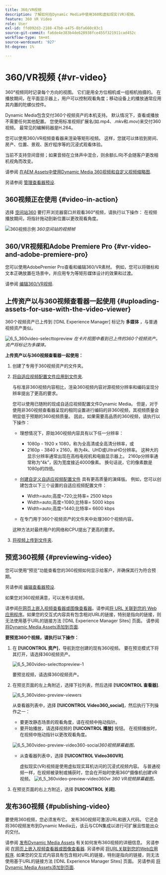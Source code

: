 ```yaml
---
title: 360/VR视频
description: 了解如何在Dynamic Media中使用360和虚拟现实(VR)视频。
feature: 360 VR Video
role: User
exl-id: ffd092d3-2188-47b0-a475-8bfa660c03c1
source-git-commit: fa6de4e383b4de628938fce455f321911cad452c
workflow-type: tm+mt
source-wordcount: '927'
ht-degree: 1%

---
```


# 360/VR视频 {#vr-video}

360°视频同时记录每个方向的视图。 它们是用全方位相机或一组相机拍摄的。 在播放期间，在平面显示器上，用户可以控制观看角度；移动设备上的播放通常应用其内置的陀螺仪控件。

Dynamic Media包含交付360个视频资产的本机支持。 默认情况下，查看或播放不需要任何其他配置。 您使用标准视频扩展名(如.mp4、.mkv和.mov)来交付360视频。 最常见的编解码器是H.264。

您可以使用360/VR视频查看器来渲染等矩形视频。 这样，您就可以体验到房间、房产、位置、景观、医疗程序等的沉浸式观看体验。

当前不支持空间音频；如果音频在立体声中混合，则余额(L/R)不会随客户更改相机视角而改变。

请参阅 [在AEM Assets中使用Dynamic Media 360视频和自定义视频缩略图](https://experienceleague.adobe.com/docs/experience-manager-learn/assets/dynamic-media/dynamic-media-360-video-custom-thumbnail-feature-video-use.html#dynamic-media).

另请参阅 [管理查看器预设](/help/assets/dynamic-media/managing-viewer-presets.md).

## 360视频正在使用 {#video-in-action}

选择 [空间站360](https://mobiletest.scene7.com/s7viewers/html5/Video360Viewer.html?asset=Viewers/space_station_360-AVS) 要打开浏览器窗口并观看360°视频，请执行以下操作： 在视频播放期间，将指针拖动到新位置以更改观看角度。

![360视频示例](assets/6_5_360videoiss_simplified.png)
*360空间站的视频帧*

## 360/VR视频和Adobe Premiere Pro {#vr-video-and-adobe-premiere-pro}

您可以使用AdobePremier Pro查看和编辑360/VR素材。 例如，您可以将徽标和文本正确放置在场景中，并应用专为等矩形媒体设计的效果和过渡。

请参阅 [编辑360/VR视频](https://helpx.adobe.com/premiere-pro/how-to/edit-360-vr-video.html).

## 上传资产以与360视频查看器一起使用 {#uploading-assets-for-use-with-the-video-viewer}

360个视频资产已上传到 [!DNL Experience Manager] 标记为 **多媒体** ，与普通视频资产类似。

![6_5_360video-selecttopreview](assets/6_5_360video-selecttopreview.png)
*在卡片视图中看到已上传的360个视频资产。 资产将标记为多媒体。*

**上传资产以与360视频查看器一起使用：**

1. 创建了专用于360视频资产的文件夹。
1. [将自适应视频配置文件应用到文件夹](/help/assets/dynamic-media/video-profiles.md#applying-a-video-profile-to-folders).

   与标准非360视频内容相比，渲染360视频内容对源视频分辨率和编码呈现分辨率提出了更高的要求。

   您可以使用已随附的现成自适应视频配置文件Dynamic Media。 但是，对于使用非360视频查看器呈现的相同设置进行编码的非360视频，其视频质量会明显低于预期的360视频质量。 因此，如果需要高品质的360视频，请执行以下操作：

   * 理想情况下，原始360视频内容具有以下任一分辨率：

      * 1080p - 1920 x 1080，称为全高清或全高清分辨率，或
      * 2160p - 3840 x 2160，称为4k、UHD或UltraHD分辨率。 这种大的显示分辨率通常出现在高档电视机和电脑显示器上。 2160p分辨率通常称为“4k”，因为宽度接近4000像素。 换句话说，它的像素数是1080p的四倍。
   * [创建自定义自适应视频配置文件](/help/assets/dynamic-media/video-profiles.md#creating-a-video-encoding-profile-for-adaptive-streaming) 具有更高质量的演绎版。 例如，您可以创建包含以下三个设置的自适应视频配置文件：

      * Width=auto;高度=720;比特率= 2500 kbps
      * Width=auto;高度=1080;比特率= 5000 kbps
      * Width=auto;高度=1440;比特率= 6600 kbps
   * 在专门用于360个视频资产的文件夹中处理360个视频内容。

   这种方法对最终用户的网络和CPU提出了更高的要求。

1. [将视频上传到文件夹](/help/assets/manage-video-assets.md#upload-and-preview-video-assets).

<!--

## Overriding the default aspect ratio of 360 videos  {#overriding-the-default-aspect-ratio-of-videos}

For an uploaded asset to qualify as a 360 video that you intend to use with the 360 Video viewer, the asset must have an aspect ratio of 2.

By default, AEM detects video as "360" if its aspect ratio (width/height) is 2.0. If you are an Administrator, you can override the default aspect ratio setting of 2 by setting the optional `s7video360AR` property in CRXDE Lite at the following:

* `/conf/global/settings/cloudconfigs/dmscene7/jcr:content`

  * **Property type**: Double
  * **Value**: floating-point aspect ratio, default 2.0.

After you set this property, it takes effect immediately on both existing videos and newly uploaded videos.

The aspect ratio applies to 360 video assets for the asset details page and the [Video 360 Media WCM component](/help/assets/dynamic-media/adding-dynamic-media-assets-to-pages.md#dynamic-media-components).

Start by uploading 360 Videos.

-->

## 预览360视频 {#previewing-video}

您可以使用“预览”功能查看您的360视频如何显示给客户，并确保其行为符合预期。

另请参阅 [编辑查看器预设](/help/assets/dynamic-media/managing-viewer-presets.md#editing-viewer-presets).

如果您对360视频满意，可以发布该视频。

请参阅[在网页上嵌入视频查看器或图像查看器](/help/assets/dynamic-media/embed-code.md)。请参阅[将 URL 关联到您的 Web 应用程序](/help/assets/dynamic-media/linking-urls-to-yourwebapplication.md)。如果您的交互式内容具有包含相对URL的链接，特别是指向的链接，则无法使用基于URL的链接方法 [!DNL Experience Manager Sites] 页面。
请参阅 [将Dynamic Media Assets添加到页面](/help/assets/dynamic-media/adding-dynamic-media-assets-to-pages.md).

**要预览360个视频，请执行以下操作：**

1. 在 **[!UICONTROL 资产]**，导航到您创建的现有360视频。 要在预览模式下将其打开，请选择360视频资产。

   ![6_5_360video-selecttopreview-1](assets/6_5_360video-selecttopreview-1.png)

   要预览视频，请选择360视频资产。

1. 在预览页面的左上角附近，选择下拉列表，然后选择 **[!UICONTROL 查看器]**.

   ![6_5_360video-preview-viewers](assets/6_5_360video-preview-viewers.png)

   从查看器列表中，选择 **[!UICONTROL Video360_social]**，然后执行下列操作之一：

   * 要更改静态场景的观看角度，请在视频中拖动指针。
   * 要开始播放，请选择视频的 **[!UICONTROL 播放]** 按钮。 在视频播放时，在视频中拖动指针以更改观看角度。

   ![6_5_360video-preview-video360-social ](assets/6_5_360video-preview-video360-social.png)*360视频屏幕截图。*

   * 从查看器列表中，选择 **[!UICONTROL Video360VR]**.

      虚拟现实(VR)视频是使用虚拟现实耳机访问的沉浸式视频内容。 与普通视频一样，在视频被录制或捕获时，您会在开始时使用360°摄像机创建VR视频。
   ![6_5_360video-preview-video360vr](assets/6_5_360video-preview-video360vr.png)
   *360 VR视频屏幕截图。*

1. 在预览页面的右上方附近，选择 **[!UICONTROL 关闭]**.

## 发布360视频 {#publishing-video}

要使用360视频，您必须发布它。 发布360视频可激活URL和嵌入代码。 它还会将360视频发布到Dynamic Media云，该云与CDN集成以进行可扩展且性能出众的交付。

请参阅 [发布Dynamic Media Assets](/help/assets/dynamic-media/publishing-dynamicmedia-assets.md) 有关如何发布360视频的详细信息。
另请参阅 [在网页上嵌入视频查看器或图像查看器](/help/assets/dynamic-media/embed-code.md).
另请参阅 [将URL关联到您的Web应用程序](/help/assets/dynamic-media/linking-urls-to-yourwebapplication.md). 如果您的交互式内容具有包含相对URL的链接，特别是指向的链接，则无法使用基于URL的链接方法 [!DNL Experience Manager Sites] 页面。
另请参阅 [将Dynamic Media Assets添加到页面](/help/assets/dynamic-media/adding-dynamic-media-assets-to-pages.md).
